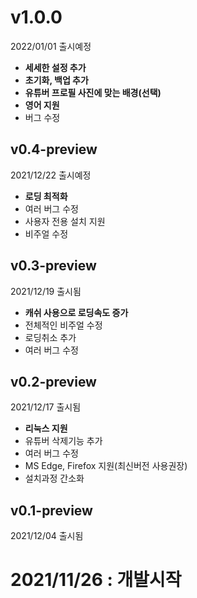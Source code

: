 # v1.0.0
2022/01/01 출시예정

- **세세한 설정 추가**
- **초기화, 백업 추가**
- **유튜버 프로필 사진에 맞는 배경(선택)**
- **영어 지원**
- 버그 수정

## v0.4-preview
2021/12/22 출시예정

- **로딩 최적화**
- 여러 버그 수정
- 사용자 전용 설치 지원
- 비주얼 수정

## v0.3-preview
2021/12/19 출시됨

- **캐쉬 사용으로 로딩속도 증가**
- 전체적인 비주얼 수정
- 로딩취소 추가
- 여러 버그 수정

## v0.2-preview
2021/12/17 출시됨

- **리눅스 지원**
- 유튜버 삭제기능 추가
- 여러 버그 수정
- MS Edge, Firefox 지원(최신버전 사용권장)
- 설치과정 간소화

## v0.1-preview
2021/12/04 출시됨

# 2021/11/26 : 개발시작

